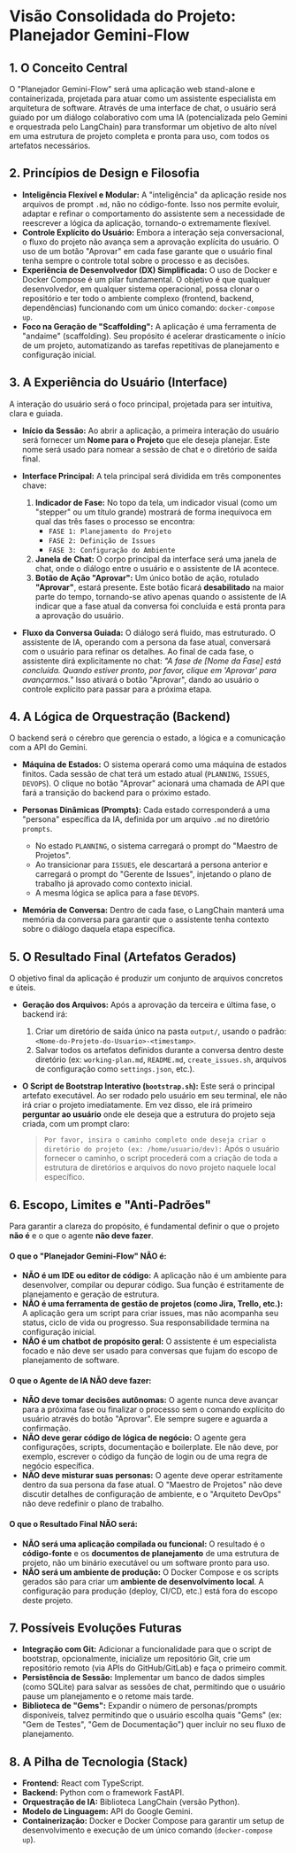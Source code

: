 # Visão Consolidada do Projeto: Planejador Gemini-Flow

## 1. O Conceito Central

O "Planejador Gemini-Flow" será uma aplicação web stand-alone e containerizada, projetada para atuar como um assistente especialista em arquitetura de software. Através de uma interface de chat, o usuário será guiado por um diálogo colaborativo com uma IA (potencializada pelo Gemini e orquestrada pelo LangChain) para transformar um objetivo de alto nível em uma estrutura de projeto completa e pronta para uso, com todos os artefatos necessários.

## 2. Princípios de Design e Filosofia

* **Inteligência Flexível e Modular:** A "inteligência" da aplicação reside nos arquivos de prompt `.md`, não no código-fonte. Isso nos permite evoluir, adaptar e refinar o comportamento do assistente sem a necessidade de reescrever a lógica da aplicação, tornando-o extremamente flexível.
* **Controle Explícito do Usuário:** Embora a interação seja conversacional, o fluxo do projeto não avança sem a aprovação explícita do usuário. O uso de um botão "Aprovar" em cada fase garante que o usuário final tenha sempre o controle total sobre o processo e as decisões.
* **Experiência de Desenvolvedor (DX) Simplificada:** O uso de Docker e Docker Compose é um pilar fundamental. O objetivo é que qualquer desenvolvedor, em qualquer sistema operacional, possa clonar o repositório e ter todo o ambiente complexo (frontend, backend, dependências) funcionando com um único comando: `docker-compose up`.
* **Foco na Geração de "Scaffolding":** A aplicação é uma ferramenta de "andaime" (scaffolding). Seu propósito é acelerar drasticamente o início de um projeto, automatizando as tarefas repetitivas de planejamento e configuração inicial.

## 3. A Experiência do Usuário (Interface)

A interação do usuário será o foco principal, projetada para ser intuitiva, clara e guiada.

* **Início da Sessão:** Ao abrir a aplicação, a primeira interação do usuário será fornecer um **Nome para o Projeto** que ele deseja planejar. Este nome será usado para nomear a sessão de chat e o diretório de saída final.

* **Interface Principal:** A tela principal será dividida em três componentes chave:
    1.  **Indicador de Fase:** No topo da tela, um indicador visual (como um "stepper" ou um título grande) mostrará de forma inequívoca em qual das três fases o processo se encontra:
        * `FASE 1: Planejamento do Projeto`
        * `FASE 2: Definição de Issues`
        * `FASE 3: Configuração do Ambiente`
    2.  **Janela de Chat:** O corpo principal da interface será uma janela de chat, onde o diálogo entre o usuário e o assistente de IA acontece.
    3.  **Botão de Ação "Aprovar":** Um único botão de ação, rotulado **"Aprovar"**, estará presente. Este botão ficará **desabilitado** na maior parte do tempo, tornando-se ativo apenas quando o assistente de IA indicar que a fase atual da conversa foi concluída e está pronta para a aprovação do usuário.

* **Fluxo da Conversa Guiada:** O diálogo será fluido, mas estruturado. O assistente de IA, operando com a persona da fase atual, conversará com o usuário para refinar os detalhes. Ao final de cada fase, o assistente dirá explicitamente no chat: *"A fase de [Nome da Fase] está concluída. Quando estiver pronto, por favor, clique em 'Aprovar' para avançarmos."* Isso ativará o botão "Aprovar", dando ao usuário o controle explícito para passar para a próxima etapa.

## 4. A Lógica de Orquestração (Backend)

O backend será o cérebro que gerencia o estado, a lógica e a comunicação com a API do Gemini.

* **Máquina de Estados:** O sistema operará como uma máquina de estados finitos. Cada sessão de chat terá um estado atual (`PLANNING`, `ISSUES`, `DEVOPS`). O clique no botão "Aprovar" acionará uma chamada de API que fará a transição do backend para o próximo estado.

* **Personas Dinâmicas (Prompts):** Cada estado corresponderá a uma "persona" específica da IA, definida por um arquivo `.md` no diretório `prompts`.
    * No estado `PLANNING`, o sistema carregará o prompt do "Maestro de Projetos".
    * Ao transicionar para `ISSUES`, ele descartará a persona anterior e carregará o prompt do "Gerente de Issues", injetando o plano de trabalho já aprovado como contexto inicial.
    * A mesma lógica se aplica para a fase `DEVOPS`.

* **Memória de Conversa:** Dentro de cada fase, o LangChain manterá uma memória da conversa para garantir que o assistente tenha contexto sobre o diálogo daquela etapa específica.

## 5. O Resultado Final (Artefatos Gerados)

O objetivo final da aplicação é produzir um conjunto de arquivos concretos e úteis.

* **Geração dos Arquivos:** Após a aprovação da terceira e última fase, o backend irá:
    1.  Criar um diretório de saída único na pasta `output/`, usando o padrão: `<Nome-do-Projeto-do-Usuario>-<timestamp>`.
    2.  Salvar todos os artefatos definidos durante a conversa dentro deste diretório (ex: `working-plan.md`, `README.md`, `create_issues.sh`, arquivos de configuração como `settings.json`, etc.).

* **O Script de Bootstrap Interativo (`bootstrap.sh`):** Este será o principal artefato executável. Ao ser rodado pelo usuário em seu terminal, ele não irá criar o projeto imediatamente. Em vez disso, ele irá primeiro **perguntar ao usuário** onde ele deseja que a estrutura do projeto seja criada, com um prompt claro:
    > `Por favor, insira o caminho completo onde deseja criar o diretório do projeto (ex: /home/usuario/dev):`
    Após o usuário fornecer o caminho, o script procederá com a criação de toda a estrutura de diretórios e arquivos do novo projeto naquele local específico.

## 6. Escopo, Limites e "Anti-Padrões"

Para garantir a clareza do propósito, é fundamental definir o que o projeto **não é** e o que o agente **não deve fazer**.

#### O que o "Planejador Gemini-Flow" NÃO é:
* **NÃO é um IDE ou editor de código:** A aplicação não é um ambiente para desenvolver, compilar ou depurar código. Sua função é estritamente de planejamento e geração de estrutura.
* **NÃO é uma ferramenta de gestão de projetos (como Jira, Trello, etc.):** A aplicação gera um script para criar issues, mas não acompanha seu status, ciclo de vida ou progresso. Sua responsabilidade termina na configuração inicial.
* **NÃO é um chatbot de propósito geral:** O assistente é um especialista focado e não deve ser usado para conversas que fujam do escopo de planejamento de software.

#### O que o Agente de IA NÃO deve fazer:
* **NÃO deve tomar decisões autônomas:** O agente nunca deve avançar para a próxima fase ou finalizar o processo sem o comando explícito do usuário através do botão "Aprovar". Ele sempre sugere e aguarda a confirmação.
* **NÃO deve gerar código de lógica de negócio:** O agente gera configurações, scripts, documentação e boilerplate. Ele não deve, por exemplo, escrever o código da função de login ou de uma regra de negócio específica.
* **NÃO deve misturar suas personas:** O agente deve operar estritamente dentro da sua persona da fase atual. O "Maestro de Projetos" não deve discutir detalhes de configuração de ambiente, e o "Arquiteto DevOps" não deve redefinir o plano de trabalho.

#### O que o Resultado Final NÃO será:
* **NÃO será uma aplicação compilada ou funcional:** O resultado é o **código-fonte** e os **documentos de planejamento** de uma estrutura de projeto, não um binário executável ou um software pronto para uso.
* **NÃO será um ambiente de produção:** O Docker Compose e os scripts gerados são para criar um **ambiente de desenvolvimento local**. A configuração para produção (deploy, CI/CD, etc.) está fora do escopo deste projeto.

## 7. Possíveis Evoluções Futuras

* **Integração com Git:** Adicionar a funcionalidade para que o script de bootstrap, opcionalmente, inicialize um repositório Git, crie um repositório remoto (via APIs do GitHub/GitLab) e faça o primeiro commit.
* **Persistência de Sessão:** Implementar um banco de dados simples (como SQLite) para salvar as sessões de chat, permitindo que o usuário pause um planejamento e o retome mais tarde.
* **Biblioteca de "Gems":** Expandir o número de personas/prompts disponíveis, talvez permitindo que o usuário escolha quais "Gems" (ex: "Gem de Testes", "Gem de Documentação") quer incluir no seu fluxo de planejamento.

## 8. A Pilha de Tecnologia (Stack)

* **Frontend:** React com TypeScript.
* **Backend:** Python com o framework FastAPI.
* **Orquestração de IA:** Biblioteca LangChain (versão Python).
* **Modelo de Linguagem:** API do Google Gemini.
* **Containerização:** Docker e Docker Compose para garantir um setup de desenvolvimento e execução de um único comando (`docker-compose up`).
